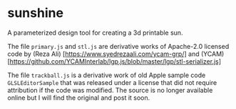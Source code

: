 # sunshine
A parameterized design tool for creating a 3d printable sun.

The file `primary.js` and `stl.js` are derivative works of Apache-2.0 licensed code by 
(Reza Ali) [https://www.syedrezaali.com/ycam-grp/] and 
(YCAM)[https://github.com/YCAMInterlab/lgp.js/blob/master/lgp/stl-serializer.js]

The file `trackball.js` is a derivative work of old Apple sample code `GLSLEditorSample` that was released under a license that did not require attribution if the code was modified. The source is no longer available online but I will find the original and post it soon.